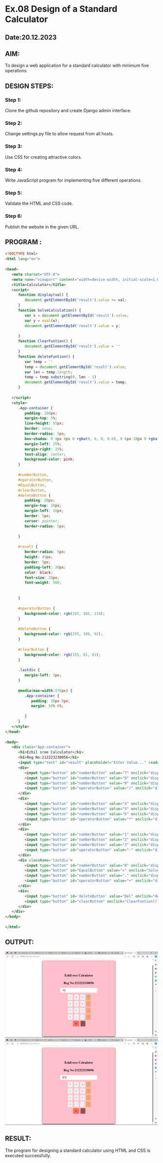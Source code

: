 # Ex.08 Design of a Standard Calculator
## Date:20.12.2023

## AIM:
To design a web application for a standard calculator with minimum five operations.

## DESIGN STEPS:

### Step 1:
Clone the github repository and create Django admin interface.

### Step 2:
Change settings.py file to allow request from all hosts.

### Step 3:
Use CSS for creating attractive colors.

### Step 4:
Write JavaScript program for implementing five different operations.

### Step 5:
Validate the HTML and CSS code.

### Step 6:
Publish the website in the given URL.

## PROGRAM :
```html
<!DOCTYPE html>
<html lang="en">

<head>
   <meta charset="UTF-8">
   <meta name="viewport" content="width=device-width, initial-scale=1.0">
   <title>Calculator</title>
   <script>
      function display(val) {
         document.getElementById('result').value += val;
      }
      function SolveCalculation() {
         var x = document.getElementById('result').value;
         var y = eval(x);
         document.getElementById('result').value = y;

      }
      function ClearFuntion() {
         document.getElementById('result').value = ''
      }
      function deleteFuntion() {
         var temp = ''
         temp = document.getElementById('result').value;
         var len = temp.length;
         temp = temp.substring(0, len - 1)
         document.getElementById('result').value = temp;
      }

   </script>
   <style>
      .App-container {
         padding: 100px;
         margin-top: 5%;
         line-height: 55px;
         border: none;
         border-radius: 5px;
         box-shadow: 0 4px 8px 0 rgba(0, 0, 0, 0.6), 0 6px 20px 0 rgba(0, 0, 0, 0.39);
         margin-left: 25%;
         margin-right: 25%;
         text-align: center;
         background-color: pink;
      }

      #numberButton,
      #operatorButton,
      #EqualButton,
      #clearButton,
      #deleteButton {
         padding: 20px;
         margin-top: 10px;
         margin-left: 10px;
         border: 5px;
         cursor: pointer;
         border-radius: 5px;

      }

      #result {
         border-radius: 5px;
         height: 45px;
         border: 5px;
         padding-left: 20px;
         color: black;
         font-size: 28px;
         font-weight: 500;


      }

      #operatorButton {
         background-color: rgb(245, 165, 114);
      }

      #deleteButton {
         background-color: rgb(255, 108, 92);
      }

      #clearButton {
         background-color: rgb(155, 81, 81);
      }

      .lastdiv {
         margin-left: 3px;
      }

      @media(max-width:576px) {
         .App-container {
            padding: 20px 0px;
            margin: 50% 6%;

         }
      }
   </style>
</head>

<body>
   <div class="App-container">
      <h1>Ezhil sree Calculator</h1>
      <h1>Reg No:212223230056</h1>
      <input type="text" id="result" placeholder="Enter Value..." readonly="" />
      <div>
         <input type="button" id="numberButton" value="7" onclick="display('7')" />
         <input type="button" id="numberButton" value="8" onclick="display('8')" />
         <input type="button" id="numberButton" value="9" onclick="display('9')" />
         <input type="button" id="operatorButton" value="/" onclick="display('/')" />
      </div>
      <div>
         <input type="button" id="numberButton" value="4" onclick="display('4')" />
         <input type="button" id="numberButton" value="5" onclick="display('5')" />
         <input type="button" id="numberButton" value="6" onclick="display('6')" />
         <input type="button" id="operatorButton" value="*" onclick="display('*')" />
      </div>
      <div>
         <input type="button" id="numberButton" value="1" onclick="display('1')" />
         <input type="button" id="numberButton" value="2" onclick="display('2')" />
         <input type="button" id="numberButton" value="3" onclick="display('3')" />
         <input type="button" id="operatorButton" value="-" onclick="display('-')" />
      </div>
      <div className='lastdiv'>
         <input type="button" id="numberButton" value="0" onclick="display('0')" />
         <input type="button" id="EqualButton" value="=" onclick="SolveCalculation()" />
         <input type="button" id="numberButton" value="." onclick="display('.')" />
         <input type="button" id="operatorButton" value="+" onclick="display('+')" />
      </div>
      <div>
         <input type="button" id='deleteButton' value="Del" onclick="deleteFuntion()" />
         <input type="button" id="clearButton" onclick="ClearFuntion()" value="C" />
      </div>
   </div>
</body>

</html>
```
## OUTPUT:

![Alt text](image.png)
![Alt text](image-2.png)

## RESULT:
The program for designing a standard calculator using HTML and CSS is executed successfully.
